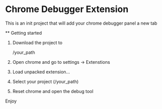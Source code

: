 Chrome Debugger Extension
===========================

This is an init project that will add your chrome debugger panel a new tab


** Getting started

1. Download the project to

    /your_path

2. Open chrome and go to settings -> Extenstions

3. Load unpacked extension...

4. Select your project (/your_path)

5. Reset chrome and open the debug tool



Enjoy

